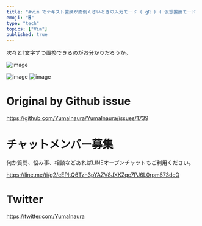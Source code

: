 ```yaml
---
title: "#vim でテキスト置換が面倒くさいときの入力モード ( gR ) ( 仮想置換モード )"
emoji: "🖥"
type: "tech"
topics: ["Vim"]
published: true
---
```


次々と1文字ずつ置換できるのがお分かりだろうか。

![image](https://user-images.githubusercontent.com/13635059/57439590-4b3ac080-7281-11e9-93ff-0b5ecba48ec0.png)

![image](https://user-images.githubusercontent.com/13635059/57439594-4d048400-7281-11e9-8c4a-40cea572b983.png)
![image](https://user-images.githubusercontent.com/13635059/57439592-4bd35700-7281-11e9-8ba6-ebb037fbf3cd.png)


# Original by Github issue

https://github.com/YumaInaura/YumaInaura/issues/1739








<!-- Update From Qiita API -->

# チャットメンバー募集


何か質問、悩み事、相談などあればLINEオープンチャットもご利用ください。

https://line.me/ti/g2/eEPltQ6Tzh3pYAZV8JXKZqc7PJ6L0rpm573dcQ





# Twitter


https://twitter.com/YumaInaura


<!-- Update From Qiita API -->


